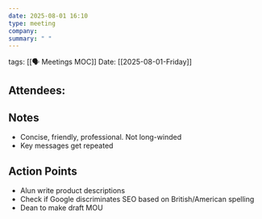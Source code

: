 ```yaml
---
date: 2025-08-01 16:10
type: meeting
company: 
summary: " "
---
```

tags: [[🗣️ Meetings MOC]]
Date: [[2025-08-01-Friday]]

**Attendees**: 
- 

## Notes
- Concise, friendly, professional. Not long-winded
- Key messages get repeated

## Action Points
- Alun write product descriptions
- Check if Google discriminates SEO based on British/American spelling
- Dean to make draft MOU

